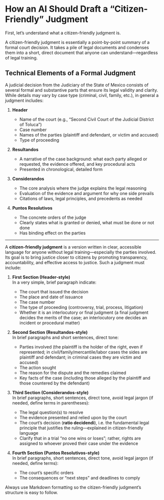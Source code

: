 # How an AI Should Draft a “Citizen-Friendly” Judgment

First, let’s understand what a citizen-friendly judgment is.

A citizen-friendly judgment is essentially a point-by-point summary of a formal court decision. It takes a pile of legal documents and condenses them into a short, direct document that anyone can understand—regardless of legal training.

## Technical Elements of a Formal Judgment

A judicial decision from the Judiciary of the State of Mexico consists of several formal and substantive parts that ensure its legal validity and clarity. While details may vary by case type (criminal, civil, family, etc.), in general a judgment includes:

1. **Header**
   - Name of the court (e.g., “Second Civil Court of the Judicial District of Toluca”)
   - Case number
   - Names of the parties (plaintiff and defendant, or victim and accused)
   - Type of proceeding

2. **Resultandos**  
   - A narrative of the case background: what each party alleged or requested, the evidence offered, and key procedural acts  
   - Presented in chronological, detailed form

3. **Considerandos**  
   - The core analysis where the judge explains the legal reasoning  
   - Evaluation of the evidence and argument for why one side prevails  
   - Citations of laws, legal principles, and precedents as needed

4. **Puntos Resolutivos**  
   - The concrete orders of the judge  
   - Clearly states what is granted or denied, what must be done or not done  
   - Has binding effect on the parties

---

A **citizen-friendly judgment** is a version written in clear, accessible language for anyone without legal training—especially the parties involved. Its goal is to bring justice closer to citizens by promoting transparency, accountability, and effective access to justice. Such a judgment must include:

1. **First Section (Header-style)**  
   In a very simple, brief paragraph indicate:  
   - The court that issued the decision  
   - The place and date of issuance  
   - The case number  
   - The type of proceeding (controversy, trial, process, litigation)  
   - Whether it is an interlocutory or final judgment (a final judgment decides the merits of the case; an interlocutory one decides an incident or procedural matter)

2. **Second Section (Resultandos-style)**  
   In brief paragraphs and short sentences, direct tone:  
   - Parties involved (the plaintiff is the holder of the right, even if represented; in civil/family/mercantile/labor cases the sides are plaintiff and defendant; in criminal cases they are victim and accused)  
   - The action sought  
   - The reason for the dispute and the remedies claimed  
   - Key facts of the case (including those alleged by the plaintiff and those countered by the defendant)

3. **Third Section (Considerandos-style)**  
   In brief paragraphs, short sentences, direct tone, avoid legal jargon (if needed, define terms in parentheses):  
   - The legal question(s) to resolve  
   - The evidence presented and relied upon by the court  
   - The court’s decision (**ratio decidendi**), i.e. the fundamental legal principle that justifies the ruling—explained in citizen-friendly language  
   - Clarify that in a trial “no one wins or loses”; rather, rights are assigned to whoever proved their case under the evidence

4. **Fourth Section (Puntos Resolutivos-style)**  
   In brief paragraphs, short sentences, direct tone, avoid legal jargon (if needed, define terms):  
   - The court’s specific orders  
   - The consequences or “next steps” and deadlines to comply

Always use Markdown formatting so the citizen-friendly judgment’s structure is easy to follow.
